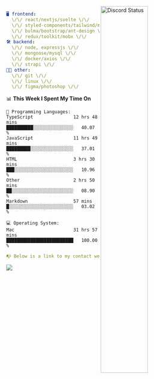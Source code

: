 
<a href="https://discord.com/users/279302975371870218" target="_blank">
    <img width="50%" align="right" alt="Discord Status" src="https://lanyard.cnrad.dev/api/279302975371870218?bg=161B22&borderRadius=5px%205px%200%200&hideTimestamp=true&idleMessage=Just%20chillin%27%20at%20the%20moment&animated=true">
</a>

```yaml
🖥️ frontend: 
  \/\/ react/nextjs/svelte \/\/
  \/\/ styled-components/tailwind/mui/
  \/\/ bulma/bootstrap/ant-design \/\/
  \/\/ redux/toolkit/mobx \/\/
🛠 backend: 
  \/\/ node, expressjs \/\/
  \/\/ mongoose/mysql \/\/
  \/\/ docker/axios \/\/
  \/\/ strapi \/\/
👨‍💻 other: 
  \/\/ git \/\/ 
  \/\/ linux \/\/
  \/\/ figma/photoshop \/\/
```
<!--START_SECTION:waka-->
📊 **This Week I Spent My Time On** 

```text
💬 Programming Languages: 
TypeScript               12 hrs 48 mins      ██████████░░░░░░░░░░░░░░░   40.07 % 
JavaScript               11 hrs 49 mins      █████████░░░░░░░░░░░░░░░░   37.01 % 
HTML                     3 hrs 30 mins       ███░░░░░░░░░░░░░░░░░░░░░░   10.96 % 
Other                    2 hrs 50 mins       ██░░░░░░░░░░░░░░░░░░░░░░░   08.90 % 
Markdown                 57 mins             █░░░░░░░░░░░░░░░░░░░░░░░░   03.02 % 

💻 Operating System: 
Mac                      31 hrs 57 mins      █████████████████████████   100.00 % 
```


<!--END_SECTION:waka-->
```yaml
📭 Below is a link to my contact website 
```
<a href="https://mxns.xyz" target="_black"> <img src="https://img.shields.io/badge/website-161B22?style=for-the-badge&logo=About.me&logoColor=white"></img> <a/>
